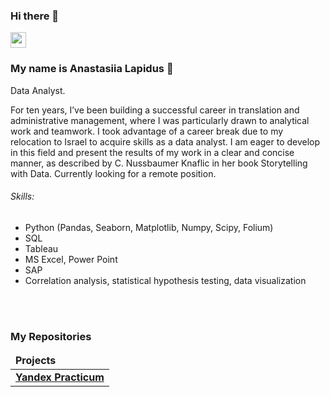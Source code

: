 ### Hi there 👋

<p> <a href="https://www.linkedin.com/in/anastasiia-lapidus-3a7799273"><img src="https://img.shields.io/badge/linkedin-%230077B5.svg?&style=for-the-badge&logo=linkedin&logoColor=white" height=25></a> </p>

### My name is Anastasiia Lapidus :raising_hand: 

Data Analyst. 

For ten years, I’ve been building a successful career in translation and administrative management, where I was particularly drawn to analytical work and teamwork. I took advantage of a career break due to my relocation to Israel to acquire skills as a data analyst. I am eager to develop in this field and present the results of my work in a clear and concise manner, as described by C. Nussbaumer Knaflic in her book Storytelling with Data. Currently looking for a remote position.

###### Skills:
- Python (Pandas, Seaborn, Matplotlib, Numpy, Scipy, Folium)
- SQL
- Tableau
- MS Excel, Power Point
- SAP
- Correlation analysis, statistical hypothesis testing,  data visualization

<br><br>
<h3>My Repositories</h3>

<table width=100%>
  <thead align="left">
    <tr border: none;>
      <td><b>Projects</b></td>
 
  </thead>
  <tbody>

<tr>
      <td><a href="https://[[github.com/AnastasiiaLapidus/yandex_practicum](https://github.com/AnastasiiaLapidus/yandex_practicum)](https://github.com/AnastasiiaLapidus/yandex_practicum)"><b>Yandex Practicum</b></a></td> 
</tr>    
  </tbody>
</table>

